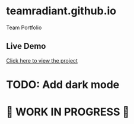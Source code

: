 # teamradiant.github.io
Team Portfolio

## Live Demo  
[Click here to view the project](https://team-radiant.github.io/)
# TODO: Add dark mode

# 🚧 WORK IN PROGRESS 🚧
